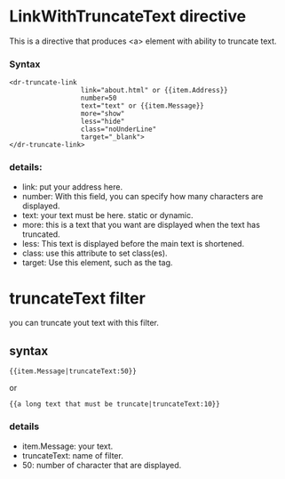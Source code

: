 # LinkWithTruncateText directive
This is a directive that produces &lt;a> element with ability to truncate text.
### Syntax
```
<dr-truncate-link 
                  link="about.html" or {{item.Address}}
                  number=50 
                  text="text" or {{item.Message}}
                  more="show" 
                  less="hide" 
                  class="noUnderLine"
                  target="_blank">
</dr-truncate-link>
```
### details:
- link: put your address here.
- number: With this field, you can specify how many characters are displayed.
- text: your text must be here. static or dynamic.
- more: this is a text that you want are displayed when the text has truncated.
- less: This text is displayed before the main text is shortened.
- class: use this attribute to set class(es).
- target: Use this element, such as the <a> tag.

# truncateText filter
you can truncate yout text with this filter.
## syntax
```
{{item.Message|truncateText:50}}
```
 or 
 ```
 {{a long text that must be truncate|truncateText:10}}
 ```
### details
- item.Message: your text.
- truncateText: name of filter.
- 50: number of character that are displayed.